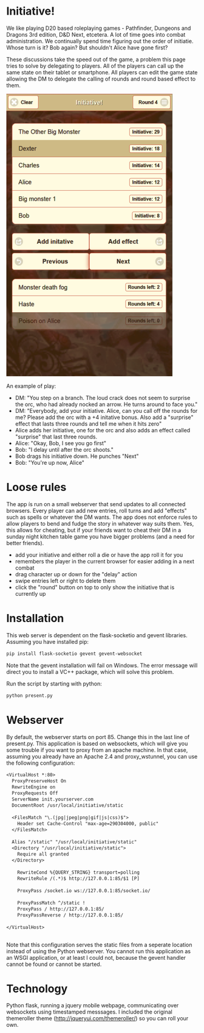 # Initiative!
We like playing D20 based roleplaying games - Pathfinder, Dungeons and Dragons 3rd edition, D&D Next, etcetera. A lot of time goes into combat administration. We continually spend time figuring out the order of initiatie. Whose turn is it? Bob again? But shouldn't Alice have gone first? 

These discussions take the speed out of the game, a problem this page tries to solve by delegating to players. All of the players can call up the same state on their tablet or smartphone. All players can edit the game state allowing the DM to delegate the calling of rounds and round based effect to them. 

![Alt text](/static/css/images/screenshot.png?raw=true "App screeshot")

An example of play: 
- DM: "You step on a branch. The loud crack does not seem to surprise the orc, who had already nocked an arrow. He turns around to face you."
- DM: "Everybody, add your initiative. Alice, can you call off the rounds for me? Please add the orc with a +4 initative bonus. Also add a "surprise" effect that lasts three rounds and tell me when it hits zero"
- Alice adds her initiative, one for the orc and also adds an effect called "surprise" that last three rounds. 
- Alice: "Okay, Bob, I see you go first"
- Bob: "I delay until after the orc shoots."
- Bob drags his initiative down. He punches "Next"
- Bob: "You're up now, Alice"

# Loose rules
The app ís run on a small webserver that send updates to all connected browsers. Every player can add new entries, roll turns and add "effects" such as spells or whatever the DM wants. The app does not enforce rules to allow players to bend and fudge the story in whatever way suits them. Yes, this allows for cheating, but if your friends want to cheat their DM in a sunday night kitchen table game you have bigger problems (and a need for better friends).

- add your initiative and either roll a die or have the app roll it for you
- remembers the player in the current browser for easier adding in a next combat
- drag character up or down for the "delay" action
- swipe entries left or right to delete them
- click the "round" button on top to only show the initiative that is currently up

# Installation
This web server is dependent on the flask-socketio and gevent libraries. Assuming you have installed pip:
```sh
pip install flask-socketio gevent gevent-websocket
```
Note that the gevent installation will fail on Windows. The error message will direct you to install a VC++ package, which will solve this problem. 

Run the script by starting with python:
```sh
python present.py
````
# Webserver
By default, the webserver starts on port 85. Change this in the last line of present.py. This application is based on websockets, which will give you some trouble if you want to proxy from an apache machine. In that case, assuming you already have an Apache 2.4 and proxy_wstunnel, you can use the following configuration: 
```
<VirtualHost *:80>
  ProxyPreserveHost On
  RewriteEngine on
  ProxyRequests Off
  ServerName init.yourserver.com
  DocumentRoot /usr/local/initiative/static

  <FilesMatch "\.(jpg|jpeg|png|gif|js|css)$">
    Header set Cache-Control "max-age=290304000, public"
  </FilesMatch>

  Alias "/static" "/usr/local/initiative/static"
  <Directory "/usr/local/initiative/static">
    Require all granted
  </Directory>

    RewriteCond %{QUERY_STRING} transport=polling
    RewriteRule /(.*)$ http://127.0.0.1:85/$1 [P]

    ProxyPass /socket.io ws://127.0.0.1:85/socket.io/

    ProxyPassMatch ^/static !
    ProxyPass / http://127.0.0.1:85/
    ProxyPassReverse / http://127.0.0.1:85/

</VirtualHost>


```
Note that this configuration serves the static files from a seperate location instead of using the Python webserver. You cannot run this application as an WSGI application, or at least I could not, because the gevent handler cannot be found or cannot be started. 


# Technology
Python flask, running a jquery mobile webpage, communicating over websockets using timestamped messsages. I included the original themeroller theme (http://jqueryui.com/themeroller/) so you can roll your own. 

